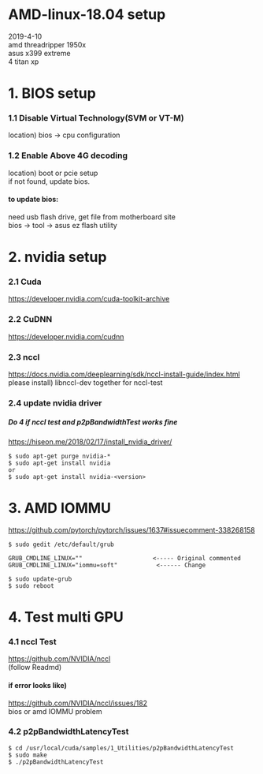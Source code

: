 # AMD-linux-18.04 setup
2019-4-10  
amd threadripper 1950x  
asus x399 extreme  
4 titan xp

# 1. BIOS setup
### 1.1 Disable Virtual Technology(SVM or VT-M)
location) bios -> cpu configuration

### 1.2 Enable Above 4G decoding  
location) boot or pcie setup  
if not found, update bios.  

#### to update bios:
need usb flash drive, get file from motherboard site  
bios -> tool -> asus ez flash utility

# 2. nvidia setup
### 2.1 Cuda
  https://developer.nvidia.com/cuda-toolkit-archive

### 2.2 CuDNN
  https://developer.nvidia.com/cudnn

### 2.3 nccl
  https://docs.nvidia.com/deeplearning/sdk/nccl-install-guide/index.html  
  please install) libnccl-dev together for nccl-test

### 2.4 update nvidia driver
##### Do 4 if nccl test and p2pBandwidthTest works fine
  https://hiseon.me/2018/02/17/install_nvidia_driver/ </br>

```
$ sudo apt-get purge nvidia-*
$ sudo apt-get install nvidia
or
$ sudo apt-get install nvidia-<version>
```

# 3. AMD IOMMU
https://github.com/pytorch/pytorch/issues/1637#issuecomment-338268158

```
$ sudo gedit /etc/default/grub  
```

```
GRUB_CMDLINE_LINUX=""                    <----- Original commented  
GRUB_CMDLINE_LINUX="iommu=soft"           <------ Change  
```

```
$ sudo update-grub
$ sudo reboot
```

# 4. Test multi GPU
### 4.1 nccl Test
https://github.com/NVIDIA/nccl  
(follow Readmd)  
#### if error looks like)  
https://github.com/NVIDIA/nccl/issues/182  
bios or amd IOMMU problem

### 4.2 p2pBandwidthLatencyTest
``` 
$ cd /usr/local/cuda/samples/1_Utilities/p2pBandwidthLatencyTest
$ sudo make
$ ./p2pBandwidthLatencyTest
```

